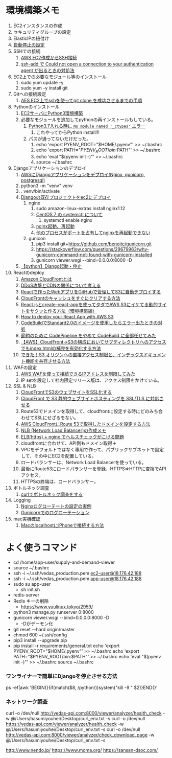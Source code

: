 # 環境構築メモ
 1. EC2インスタンスの作成
 2. セキュリティグループの設定
 3. ElasticIPの紐付け
 4. [自動停止の設定](https://qiita.com/kosuge/items/dfaf7e6586da17818039)
 5. SSHでの接続
    1. [AWS EC2作成からSSH接続](https://qiita.com/gurensouen/items/7382c2d14763436466d2)
    2. [ssh-add で Could not open a connection to your authentication agent が出るときの対処法](https://qiita.com/ytheta/items/cbbd0b833c19784dfa1e)
 6. EC2上での必要なモジュール等のインストール
    1. sudo yum update -y
    2. sudo yum -y install git
 7. Gitへの接続設定
    1. [AES EC2上でsshを使ってgit clone を成功させるまでの手順](https://qiita.com/konuma1022/items/986eb58d4b94bef0c0a5)
 8. Pythonのインストール
    1. [EC2サーバにPython3環境構築](https://qiita.com/tisk_jdb/items/01bd6ef9209acc3a275f)
    2. 必要なモジュールを追加してpythonの再インストールもしている。
       1. [Python3.7入れる時に `No module named '_ctypes'` エラー](http://saruhei1989.hatenablog.com/entry/2019/04/06/090000)
          1. これやってからPython install!!!
       2. パスが通ってないだけだった。
          1. echo 'export PYENV_ROOT="$HOME/.pyenv"' >> ~/.bashrc
          2. echo 'export PATH="$PYENV_ROOT/bin:$PATH"' >> ~/.bashrc
          3. echo 'eval "$(pyenv init -)"' >> ~/.bashrc
          4. source ~/.bashrc
 9.  Djangoアプリケーションのデプロイ
     1.  [AWSにDjangoアプリケーションをデプロイ(Nginx, gunicorn, postgresql)](https://qiita.com/pokotsun/items/1272479e36c5146c6609)
     2.  python3 -m "venv" venv
     3.  . venv/bin/activate
     4.  [Djangoの既存プロジェクトをec2にデプロイ](https://qiita.com/kur/items/fb75354ee53671c79614)
         1.  nginx
             1.  sudo amazon-linux-extras install nginx1.12
             2.  [CentOS 7 の systemctl について](https://labs.precs.co.jp/2014/12/16/75/)
                 1.  systemctl enable nginx
             3.  [nginx起動、再起動](https://qiita.com/Kaisyou/items/dadf6fe9ee93fb69e76c)
             4.  [他のプロセスがポートを占有してnginxを再起動できない](https://qiita.com/Yu-s/items/64c54def20e5fa64edd1)
         2.  gunicon
             1.  pip3 install git+https://github.com/benoitc/gunicorn.git
             2.  https://stackoverflow.com/questions/29679963/why-gunicorn-command-not-found-with-gunicorn-installed
             3.  gunicorn viewer.wsgi --bind=0.0.0.0:8000 -D
     5.  [【python】Django起動・停止](https://tokyo-engineer.com/python_django_start_stop/)
 10. Reactのdeploy
     1.  [Amazon CloudFrontとは](https://hacknote.jp/archives/41668/)
     2.  [DDoS攻撃とCDNの関係について考える](https://www.orangeitems.com/entry/2018/10/31/062000)
     3.  [Reactで作ったWebアプリをGitHubで管理してS3に自動デプロイする](https://s8a.jp/react-github-aws-s3-auto-deploy)
     4.  [CloudFrontのキャッシュをすぐにクリアする方法](https://www.aruse.net/entry/2018/10/08/090631)
     5.  [React.jsとcreate-react-appを使ってタダでAWS S3にイケてる動的サイトをサクッと作る方法（環境構築編）](https://goleiro.hatenablog.com/entry/2017/03/20/030018)
     6.  [How to deploy your React App with AWS S3](https://medium.com/dailyjs/a-guide-to-deploying-your-react-app-with-aws-s3-including-https-a-custom-domain-a-cdn-and-58245251f081)
     7.  [CodeBuildでStandard2.0のイメージを使用したらエラー出たときの対処](https://qiita.com/maruware/items/c3a6f6741220ef3e61f7)
     8.  [節約のために CodePipeline をやめて CodeBuild に全部任せてみた](https://michimani.net/post/aws-use-only-codebuild/)
     9.  [【AWS】CloudFront→S3の構成においてサブディレクトリへのアクセスでもindex.htmlの補完を有効化する方法](https://gadgeterkun.hatenablog.com/entry/20191120/1574211600)
     10. [できた！S3 オリジンへの直接アクセス制限と、インデックスドキュメント機能を共存させる方法](https://dev.classmethod.jp/cloud/aws/directory-indexes-in-s3-origin-backed-cloudfront/)
 11. WAFの設定
     1.  [AWS WAFを使って接続できるIPアドレスを制限してみた](https://dev.classmethod.jp/cloud/aws/aws-waf-ip-block/)
     2.  IP setを設定して社内限定リリース版は、アクセス制限をかけている。
 12. SSL & NLB
     1.  [CloudFrontでS3のウェブサイトをSSL化する](https://qiita.com/jasbulilit/items/73d70a01a5d3b520450f)
     2.  [CloudFront で S3 静的ウェブサイトホスティングを SSL/TLS に対応させる](https://dev.classmethod.jp/cloud/aws/tls-for-s3-web-hosting-with-cloudfront/)
     3.  Route53でドメインを取得して、cloudfrontに設定する時にどのみち合わせてSSLにせざるをない。
     4.  [AWS CloudFrontにRoute 53で取得したドメインを設定する方法](https://tomokazu-kozuma.com/how-to-set-the-domain-acquired-by-route53-to-aws-cloudfront/)
     5.  [NLB (Network Load Balancer)の作成メモ](https://qiita.com/rubytomato@github/items/e15e0a508b9fbec526e0)
     6.  [ELB(https) + nginx でヘルスチェックがこける問題](https://qiita.com/ameyamashiro/items/63793a02d66b6c48ec09)
     7.  cloudfrontに合わせて、API側もドメイン取得＋
     8.  VPCをデフォルトではなく専用で作って、パブリックサブネットで設定して、その中にEC2を配置している。
     9.  ロードバランサーは、Network Load Balancerを使っている。
     10. 最後にRoute53にロードバランサーを登録、HTTPS⇒HTTPに変換でAPIアクセス。
     11. HTTPSの終端は、ロードバランサー。
 13. ボトルネック調査
     1.  [curlでボトルネック調査をする](http://akuwano.hatenablog.jp/entry/20120503/1335994486)
 14. Logging
     1.  [Nginxログローテートの設定の実例](https://qiita.com/koudaiii/items/23322bf7037c6a7b1cea)
     2.  [Gunicornでのログローテーション](http://ja.voidcc.com/question/p-cibwnwth-dk.html)
 15. mac実機確認
     1.  [MacのlocalhostにiPhoneで接続する方法](https://qiita.com/sabineko/items/c4725c649c57a0432104)

# よく使うコマンド
 - cd /home/app-user/supply-and-demand-viewer
 - source ~/.bashrc
 - ssh -i ~/.ssh/vedas_production.pem ec2-user@18.176.42.188
 - ssh -i ~/.ssh/vedas_production.pem app-user@18.176.42.188
 - sudo su app-user
   - sh init.sh
 - redis-server
 - Redis キーの削除
   - https://www.yuulinux.tokyo/2959/
 - python3 manage.py runserver 0:8000
 - gunicorn viewer.wsgi --bind=0.0.0.0:8000 -D
   - -Dがデーモン化
 - git reset --hard origin/master
- chmod 600 ~/.ssh/config
- pip3 install --upgrade pip
- pip install -r requirements/general.txt
echo 'export PYENV_ROOT="$HOME/.pyenv"' >> ~/.bashrc
echo 'export PATH="$PYENV_ROOT/bin:$PATH"' >> ~/.bashrc
echo 'eval "$(pyenv init -)"' >> ~/.bashrc
source ~/.bashrc
### ワンライナーで簡単にDjangoを停止させる方法
ps -ef|awk 'BEGIN{}{if(match($8, /python/))system("kill -9 " $2)}END{}'

### ネットワーク調査
curl  -o /dev/null http://vedas-api.com:8000/viewer/analyzer/health_check -w @/Users/hasumiyouhei/Desktop/curl_env.txt -s
curl  -o /dev/null https://vedas-api.com/viewer/analyzer/health_check -w @/Users/hasumiyouhei/Desktop/curl_env.txt -s
curl  -o /dev/null http://vedas-api.com:8000/viewer/analyzer/check_download_page -w @/Users/hasumiyouhei/Desktop/curl_env.txt -s

http://www.nendo.jp/
https://www.moma.org/
https://sansan-dsoc.com/